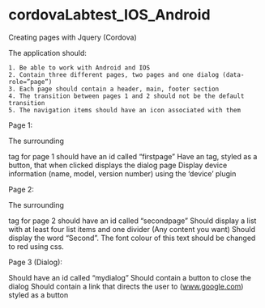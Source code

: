cordovaLabtest_IOS_Android
==========================

Creating pages with Jquery (Cordova)

The application should:

    1. Be able to work with Android and IOS
    2. Contain three different pages, two pages and one dialog (data-role=”page”)
    3. Each page should contain a header, main, footer section
    4. The transition between pages 1 and 2 should not be the default transition
    5. The navigation items should have an icon associated with them
    
Page 1:

  The surrounding <div> tag for page 1 should have an id called “firstpage” 
  Have an <a> tag, styled as a button, that when clicked displays the dialog page
  Display device information (name, model, version number) using the ‘device’ plugin

Page 2:

  The surrounding <div> tag for page 2 should have an id called “secondpage”
  Should display a list with at least four list items and one divider (Any content you want)
  Should display the word “Second”. The font colour of this text should be changed to red using css.
  
Page 3 (Dialog):

  Should have an id called “mydialog”
  Should contain a button to close the dialog
  Should contain a link that directs the user to (www.google.com) styled as a button

